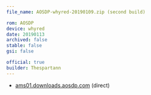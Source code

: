 ```yaml
---
file_name: AOSDP-whyred-20190109.zip (second build)

rom: AOSDP
device: whyred
date: 20190113
archived: false
stable: false
gsi: false

official: true
builder: Thespartann
---
```

<!-- Build 2 of this day -->

<!-- Insert downloads here: -->

* [ams01.downloads.aosdp.com](https://ams01.downloads.aosdp.com/AOSDP-whyred-20190113/) (direct)
